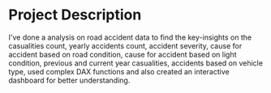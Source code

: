 # Project Description
I've done a analysis on road accident data to find the key-insights on the casualities count, yearly accidents count, accident severity,
cause for accident based on road condition, cause for accident based on light condition, previous and current year casualities, accidents
based on vehicle type, used complex DAX functions and also created an interactive dashboard for better understanding.
